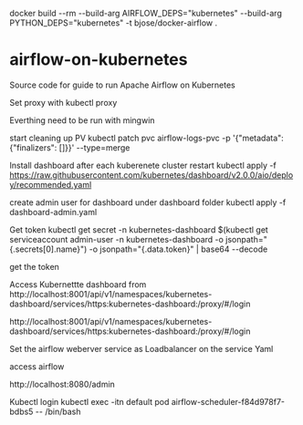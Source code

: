 
docker build --rm --build-arg AIRFLOW_DEPS="kubernetes" --build-arg PYTHON_DEPS="kubernetes" -t bjose/docker-airflow .

# airflow-on-kubernetes
Source code for guide to run Apache Airflow on Kubernetes

Set proxy with 
kubectl proxy 


Everthing need to be run with mingwin

start
cleaning up PV
kubectl patch pvc airflow-logs-pvc -p '{"metadata":{"finalizers": []}}' --type=merge



Install dashboard after each kuberenete cluster restart
kubectl apply -f https://raw.githubusercontent.com/kubernetes/dashboard/v2.0.0/aio/deploy/recommended.yaml

create admin user for dashboard under dashboard folder
kubectl apply -f dashboard-admin.yaml

Get token
kubectl get secret -n kubernetes-dashboard $(kubectl get serviceaccount admin-user -n kubernetes-dashboard -o jsonpath="{.secrets[0].name}") -o jsonpath="{.data.token}" | base64 --decode

 get the token


Access Kubernettte dashboard from 
http://localhost:8001/api/v1/namespaces/kubernetes-dashboard/services/https:kubernetes-dashboard:/proxy/#/login

 


http://localhost:8001/api/v1/namespaces/kubernetes-dashboard/services/https:kubernetes-dashboard:/proxy/#/login

Set the airflow weberver service as Loadbalancer
on the service Yaml

access airflow

http://localhost:8080/admin


Kubectl login
kubectl exec -itn default pod airflow-scheduler-f84d978f7-bdbs5 -- /bin/bash
